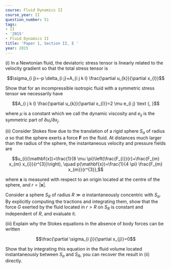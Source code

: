 ```yaml
---
course: Fluid Dynamics II
course_year: II
question_number: 51
tags:
- II
- '2015'
- Fluid Dynamics II
title: 'Paper 1, Section II, E '
year: 2015
---
```




(i) In a Newtonian fluid, the deviatoric stress tensor is linearly related to the velocity gradient so that the total stress tensor is

$$\sigma_{i j}=-p \delta_{i j}+A_{i j k l} \frac{\partial u_{k}}{\partial x_{l}}$$

Show that for an incompressible isotropic fluid with a symmetric stress tensor we necessarily have

$$A_{i j k l} \frac{\partial u_{k}}{\partial x_{l}}=2 \mu e_{i j} \text {, }$$

where $\mu$ is a constant which we call the dynamic viscosity and $e_{i j}$ is the symmetric part of $\partial u_{i} / \partial x_{j}$.

(ii) Consider Stokes flow due to the translation of a rigid sphere $S_{a}$ of radius $a$ so that the sphere exerts a force $\mathbf{F}$ on the fluid. At distances much larger than the radius of the sphere, the instantaneous velocity and pressure fields are

$$u_{i}(\mathbf{x})=\frac{1}{8 \mu \pi}\left(\frac{F_{i}}{r}+\frac{F_{m} x_{m} x_{i}}{r^{3}}\right), \quad p(\mathbf{x})=\frac{1}{4 \pi} \frac{F_{m} x_{m}}{r^{3}},$$

where $\mathbf{x}$ is measured with respect to an origin located at the centre of the sphere, and $r=|\mathbf{x}|$.

Consider a sphere $S_{R}$ of radius $R \gg a$ instantaneously concentric with $S_{a}$. By explicitly computing the tractions and integrating them, show that the force $G$ exerted by the fluid located in $r>R$ on $S_{R}$ is constant and independent of $R$, and evaluate it.

(iii) Explain why the Stokes equations in the absence of body forces can be written

$$\frac{\partial \sigma_{i j}}{\partial x_{j}}=0$$

Show that by integrating this equation in the fluid volume located instantaneously between $S_{a}$ and $S_{R}$, you can recover the result in (ii) directly.